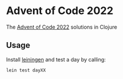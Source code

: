 # Advent of Code 2022

The [Advent of Code 2022](https://adventofcode.com/2022) solutions in Clojure

## Usage

Install [leiningen](https://leiningen.org) and test a day by calling:

```sh
lein test dayXX
```
